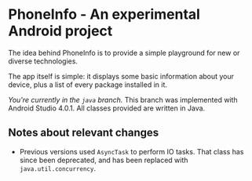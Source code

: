 # PhoneInfo - An experimental Android project

The idea behind PhoneInfo is to provide a simple playground for new or diverse technologies.

The app itself is simple: it displays some basic information about your device,
plus a list of every package installed in it.

*You're currently in the `java` branch.* This branch was implemented with Android Studio 4.0.1. 
All classes provided are written in Java.

## Notes about relevant changes

- Previous versions used `AsyncTask` to perform IO tasks. That class has since been deprecated,
and has been replaced with `java.util.concurrency`.
